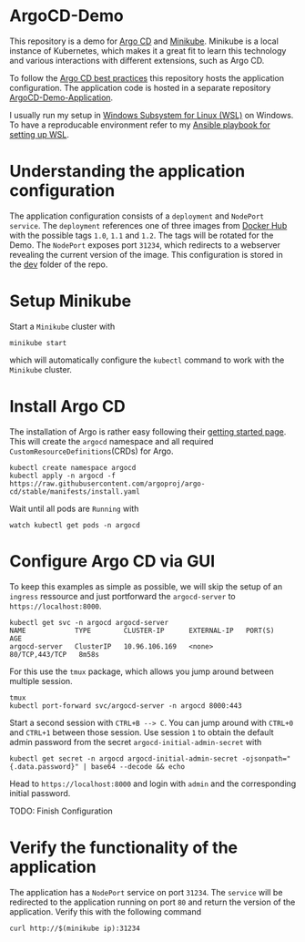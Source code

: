 # ArgoCD-Demo

This repository is a demo for [Argo CD](https://argo-cd.readthedocs.io/en/stable/) and [Minikube](https://minikube.sigs.k8s.io/docs/). Minikube is a local instance of Kubernetes, which makes it a great fit to learn this technology and various interactions with different extensions, such as Argo CD. 

To follow the [Argo CD best practices](https://argo-cd.readthedocs.io/en/stable/user-guide/best_practices/) this repository hosts the application configuration. The application code is hosted in a separate repository [ArgoCD-Demo-Application](https://github.com/Skalador/ArgoCD-Demo-Application). 

I usually run my setup in [Windows Subsystem for Linux (WSL)](https://learn.microsoft.com/en-us/windows/wsl/install) on Windows. To have a reproducable environment refer to my [Ansible playbook for setting up WSL](https://github.com/Skalador/setup-wsl).

# Understanding the application configuration

The application configuration consists of a `deployment` and `NodePort service`. The `deployment` references one of three images from [Docker Hub](https://hub.docker.com/r/skalador/custom-nginx/tags) with the possible tags `1.0`, `1.1` and `1.2`. The tags will be rotated for the Demo. The `NodePort` exposes port `31234`, which redirects to a webserver revealing the current version of the image. 
This configuration is stored in the [dev](https://github.com/Skalador/ArgoCD-Demo/tree/main/dev) folder of the repo. 

# Setup Minikube

Start a `Minikube` cluster with
```
minikube start
```
which will automatically configure the `kubectl` command to work with the `Minikube` cluster.

# Install Argo CD

The installation of Argo is rather easy following their [getting started page](https://argo-cd.readthedocs.io/en/stable/getting_started/). This will create the `argocd` namespace and all required `CustomResourceDefinitions`(CRDs) for Argo.
```
kubectl create namespace argocd
kubectl apply -n argocd -f https://raw.githubusercontent.com/argoproj/argo-cd/stable/manifests/install.yaml
```

Wait until all pods are `Running` with
```
watch kubectl get pods -n argocd
```

# Configure Argo CD via GUI

To keep this examples as simple as possible, we will skip the setup of an `ingress` ressource and just portforward the `argocd-server` to `https://localhost:8000`.
```
kubectl get svc -n argocd argocd-server
NAME            TYPE        CLUSTER-IP      EXTERNAL-IP   PORT(S)          AGE
argocd-server   ClusterIP   10.96.106.169   <none>        80/TCP,443/TCP   8m58s
```

For this use the `tmux` package, which allows you jump around between multiple session.
```
tmux
kubectl port-forward svc/argocd-server -n argocd 8000:443
```

Start a second session with `CTRL+B --> C`. You can jump around with `CTRL+0` and `CTRL+1` between those session. Use session `1` to obtain the default admin password from the secret `argocd-initial-admin-secret` with
```
kubectl get secret -n argocd argocd-initial-admin-secret -ojsonpath="{.data.password}" | base64 --decode && echo
```

Head to `https://localhost:8000` and login with `admin` and the corresponding initial password. 

TODO: Finish Configuration

# Verify the functionality of the application

The application has a `NodePort` service on port `31234`. The `service` will be redirected to the application running on port `80` and return the version of the application.
Verify this with the following command
```
curl http://$(minikube ip):31234
```